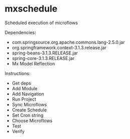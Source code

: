 # mxschedule
Scheduled execution of microflows

Dependencies:
* com.springsource.org.apache.commons.lang-2.5.0.jar
* org.springframework.context-3.1.3.release.jar
* spring-beans-3.1.3.RELEASE.jar
* spring-core-3.1.3.RELEASE.jar
* Mx Model Reflection

Instructions:
* Get deps
* Add Module
* Add Navigation
* Run Project
* Sync Microflows
* Create Schedule
* Set Cron string
* Choose Microflows
* Test
* Verify
